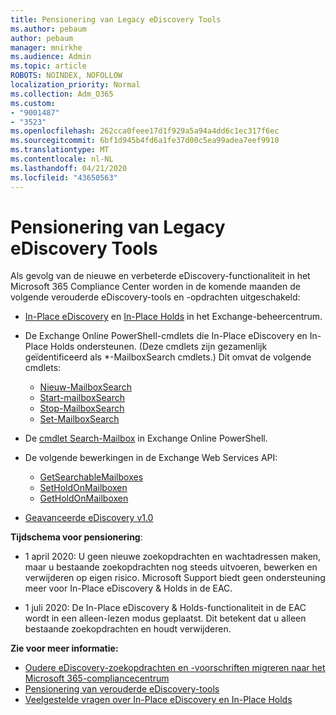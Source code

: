 ```yaml
---
title: Pensionering van Legacy eDiscovery Tools
ms.author: pebaum
author: pebaum
manager: mnirkhe
ms.audience: Admin
ms.topic: article
ROBOTS: NOINDEX, NOFOLLOW
localization_priority: Normal
ms.collection: Adm_O365
ms.custom:
- "9001487"
- "3523"
ms.openlocfilehash: 262cca0feee17d1f929a5a94a4dd6c1ec317f6ec
ms.sourcegitcommit: 6bf1d945b4fd6a1fe37d00c5ea99adea7eef9910
ms.translationtype: MT
ms.contentlocale: nl-NL
ms.lasthandoff: 04/21/2020
ms.locfileid: "43650563"
---
```

# <a name="retirement-of-legacy-ediscovery-tools"></a>Pensionering van Legacy eDiscovery Tools

Als gevolg van de nieuwe en verbeterde eDiscovery-functionaliteit in het Microsoft 365 Compliance Center worden in de komende maanden de volgende verouderde eDiscovery-tools en -opdrachten uitgeschakeld:

- [In-Place eDiscovery](https://docs.microsoft.com/exchange/security-and-compliance/in-place-ediscovery/in-place-ediscovery) en [In-Place Holds](https://docs.microsoft.com/exchange/security-and-compliance/create-or-remove-in-place-holds) in het Exchange-beheercentrum.

- De Exchange Online PowerShell-cmdlets die In-Place eDiscovery en In-Place Holds ondersteunen. (Deze cmdlets zijn gezamenlijk geïdentificeerd als *-MailboxSearch cmdlets.) Dit omvat de volgende cmdlets:

    - [Nieuw-MailboxSearch](https://docs.microsoft.com/powershell/module/exchange/policy-and-compliance-content-search/new-mailboxsearch)
    - [Start-mailboxSearch](https://docs.microsoft.com/powershell/module/exchange/policy-and-compliance-content-search/start-mailboxsearch)
    - [Stop-MailboxSearch](https://docs.microsoft.com/powershell/module/exchange/policy-and-compliance-content-search/stop-mailboxsearch)
    - [Set-MailboxSearch](https://docs.microsoft.com/powershell/module/exchange/policy-and-compliance-content-search/set-mailboxsearch)

- De [cmdlet Search-Mailbox](https://docs.microsoft.com/powershell/module/exchange/mailboxes/search-mailbox?view=exchange-ps) in Exchange Online PowerShell.
- De volgende bewerkingen in de Exchange Web Services API:
    - [GetSearchableMailboxes](https://docs.microsoft.com/exchange/client-developer/web-service-reference/getsearchablemailboxes-operation)
    - [SetHoldOnMailboxen](https://docs.microsoft.com/exchange/client-developer/web-service-reference/setholdonmailboxes-operation)
    - [GetHoldOnMailboxen](https://docs.microsoft.com/exchange/client-developer/web-service-reference/getholdonmailboxes-operation)

- [Geavanceerde eDiscovery v1.0](https://docs.microsoft.com/microsoft-365/compliance/office-365-advanced-ediscovery)

**Tijdschema voor pensionering**:
- 1 april 2020: U geen nieuwe zoekopdrachten en wachtadressen maken, maar u bestaande zoekopdrachten nog steeds uitvoeren, bewerken en verwijderen op eigen risico. Microsoft Support biedt geen ondersteuning meer voor In-Place eDiscovery & Holds in de EAC.

- 1 juli 2020: De In-Place eDiscovery & Holds-functionaliteit in de EAC wordt in een alleen-lezen modus geplaatst. Dit betekent dat u alleen bestaande zoekopdrachten en houdt verwijderen.

**Zie voor meer informatie:**

 - [Oudere eDiscovery-zoekopdrachten en -voorschriften migreren naar het Microsoft 365-compliancecentrum](https://docs.microsoft.com/microsoft-365/compliance/migrate-legacy-ediscovery-searches-and-holds)
 - [Pensionering van verouderde eDiscovery-tools](https://docs.microsoft.com/microsoft-365/compliance/legacy-ediscovery-retirement)
 - [Veelgestelde vragen over In-Place eDiscovery en In-Place Holds](https://docs.microsoft.com/microsoft-365/compliance/legacy-ediscovery-retirement#faqs-about-in-place-ediscovery-and-in-place-holds)



